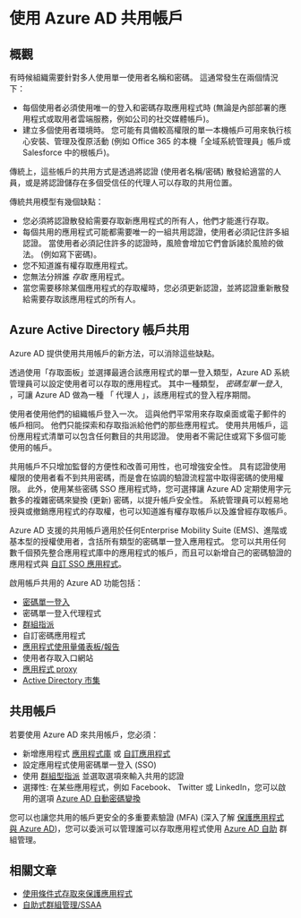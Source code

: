 <properties
    pageTitle="共用使用 Azure AD 的帳戶 | Microsoft Azure"
    description="描述 Azure Active Directory 如何讓組織安全地共用內部部署應用程式和取用者雲端服務的帳戶。"
    services="active-directory"
    documentationCenter=""
    authors="msStevenPo"
    manager="stevenpo"
    editor=""/>

 <tags
    ms.service="active-directory"
    ms.workload="identity"
    ms.tgt_pltfrm="na"
    ms.devlang="na"
    ms.topic="article"
    ms.date="10/16/2015"  
    ms.author="stevenpo"/>

# 使用 Azure AD 共用帳戶

## 概觀
有時候組織需要針對多人使用單一使用者名稱和密碼。 這通常發生在兩個情況下：

- 每個使用者必須使用唯一的登入和密碼存取應用程式時 (無論是內部部署的應用程式或取用者雲端服務，例如公司的社交媒體帳戶)。
- 建立多個使用者環境時。 您可能有具備較高權限的單一本機帳戶可用來執行核心安裝、管理及復原活動 (例如 Office 365 的本機「全域系統管理員」帳戶或 Salesforce 中的根帳戶)。

傳統上，這些帳戶的共用方式是透過將認證 (使用者名稱/密碼) 散發給適當的人員，或是將認證儲存在多個受信任的代理人可以存取的共用位置。

傳統共用模型有幾個缺點：

- 您必須將認證散發給需要存取新應用程式的所有人，他們才能進行存取。
- 每個共用的應用程式可能都需要唯一的一組共用認證，使用者必須記住許多組認證。 當使用者必須記住許多的認證時，風險會增加它們會訴諸於風險的做法。 (例如寫下密碼)。
- 您不知道誰有權存取應用程式。
- 您無法分辨誰 *存取* 應用程式。
- 當您需要移除某個應用程式的存取權時，您必須更新認證，並將認證重新散發給需要存取該應用程式的所有人。

## Azure Active Directory 帳戶共用

Azure AD 提供使用共用帳戶的新方法，可以消除這些缺點。

透過使用「存取面板」並選擇最適合該應用程式的單一登入類型，Azure AD 系統管理員可以設定使用者可以存取的應用程式。 其中一種類型， *密碼型單一登入*, ，可讓 Azure AD 做為一種 「 代理人 」，該應用程式的登入程序期間。

使用者使用他們的組織帳戶登入一次。 這與他們平常用來存取桌面或電子郵件的帳戶相同。 他們只能探索和存取指派給他們的那些應用程式。 使用共用帳戶，這份應用程式清單可以包含任何數目的共用認證。 使用者不需記住或寫下多個可能使用的帳戶。

共用帳戶不只增加監督的方便性和改善可用性，也可增強安全性。 具有認證使用權限的使用者看不到共用密碼，而是會在協調的驗證流程當中取得密碼的使用權限。 此外，使用某些密碼 SSO 應用程式時，您可選擇讓 Azure AD 定期使用字元數多的複雜密碼來變換 (更新) 密碼，以提升帳戶安全性。 系統管理員可以輕易地授與或撤銷應用程式的存取權，也可以知道誰有權存取帳戶以及誰曾經存取帳戶。

Azure AD 支援的共用帳戶適用於任何Enterprise Mobility Suite (EMS)、進階或基本型的授權使用者，含括所有類型的密碼單一登入應用程式。 您可以共用任何數千個預先整合應用程式庫中的應用程式的帳戶，而且可以新增自己的密碼驗證的應用程式與 [自訂 SSO 應用程式](active-directory-single-sign-on-newly-acquired-saas-apps.md)。

啟用帳戶共用的 Azure AD 功能包括：

- [密碼單一登入](active-directory-appssoaccess-whatis.md#password-based-single-sign-on)
- 密碼單一登入代理程式
- [群組指派](active-directory-accessmanagement-self-service-group-management.md)
- 自訂密碼應用程式
- [應用程式使用量儀表板/報告](active-directory-passwords-get-insights.md)
- 使用者存取入口網站
- [應用程式 proxy](active-directory-application-proxy-get-started.md)
- [Active Directory 市集](http://azure.microsoft.com/marketplace/active-directory/all/)

## 共用帳戶
若要使用 Azure AD 來共用帳戶，您必須：

- 新增應用程式 [應用程式庫](https://azure.microsoft.com/marketplace/active-directory/) 或 [自訂應用程式](http://blogs.technet.com/b/ad/archive/2015/06/17/bring-your-own-app-with-azure-ad-self-service-saml-configuration-gt-now-in-preview.aspx)
- 設定應用程式使用密碼單一登入 (SSO)
- 使用 [群組型指派](active-directory-accessmanagement-group-saasapps.md) 並選取選項來輸入共用的認證
- 選擇性: 在某些應用程式，例如 Facebook、 Twitter 或 LinkedIn，您可以啟用的選項 [Azure AD 自動密碼變換](http://blogs.technet.com/b/ad/archive/2015/02/20/azure-ad-automated-password-roll-over-for-facebook-twitter-and-linkedin-now-in-preview.aspx)

您可以也讓您共用的帳戶更安全的多重要素驗證 (MFA) (深入了解 [保護應用程式與 Azure AD](multi-factor-authentication-get-started.md))，您可以委派可以管理誰可以存取應用程式使用 [Azure AD 自助](active-directory-accessmanagement-self-service-group-management.md) 群組管理。

## 相關文章

- [使用條件式存取來保護應用程式](active-directory-conditional-access.md)
- [自助式群組管理/SSAA](active-directory-accessmanagement-self-service-group-management.md)

